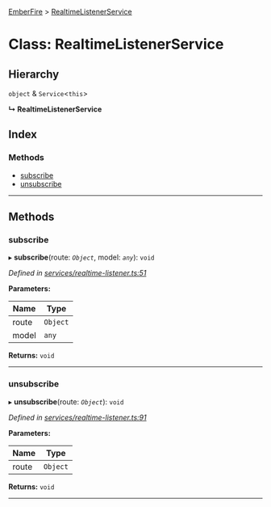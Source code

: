 [EmberFire](../README.md) > [RealtimeListenerService](../classes/realtimelistenerservice.md)

# Class: RealtimeListenerService

## Hierarchy

 `object` & `Service`<`this`>

**↳ RealtimeListenerService**

## Index

### Methods

* [subscribe](realtimelistenerservice.md#subscribe)
* [unsubscribe](realtimelistenerservice.md#unsubscribe)

---

## Methods

<a id="subscribe"></a>

###  subscribe

▸ **subscribe**(route: *`Object`*, model: *`any`*): `void`

*Defined in [services/realtime-listener.ts:51](https://github.com/firebase/emberfire/blob/v3/addon/services/realtime-listener.ts#L51)*

**Parameters:**

| Name | Type |
| ------ | ------ |
| route | `Object` |
| model | `any` |

**Returns:** `void`

___
<a id="unsubscribe"></a>

###  unsubscribe

▸ **unsubscribe**(route: *`Object`*): `void`

*Defined in [services/realtime-listener.ts:91](https://github.com/firebase/emberfire/blob/v3/addon/services/realtime-listener.ts#L91)*

**Parameters:**

| Name | Type |
| ------ | ------ |
| route | `Object` |

**Returns:** `void`

___

